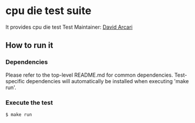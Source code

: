 # cpu die test suite
It provides cpu die test
Test Maintainer: [David Arcari](mailto:darcari@redhat.com)

## How to run it

### Dependencies
Please refer to the top-level README.md for common dependencies. Test-specific
dependencies will automatically be installed when executing 'make run'.

### Execute the test
```bash
$ make run
```
